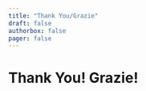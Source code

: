 ```yaml
---
title: "Thank You/Grazie"
draft: false
authorbox: false
pager: false
---
```


# Thank You! Grazie!


